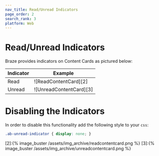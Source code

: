 ```yaml
---
nav_title: Read/Unread Indicators
page_order: 2
search_rank: 3
platform: Web
---
```


# Read/Unread Indicators

Braze provides indicators on Content Cards as pictured below:


|Indicator|Example |
|---|---|
|Read | ![ReadContentCard][2] |
| Unread | ![UnreadContentCard][3] |


# Disabling the Indicators

In order to disable this functionality add the following style to your `css`:

```css
.ab-unread-indicator { display: none; }
```

[2]:{% image_buster /assets/img_archive/readcontentcard.png %}
[3]:{% image_buster /assets/img_archive/unreadcontentcard.png %}
